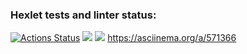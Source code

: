 ### Hexlet tests and linter status:
[![Actions Status](https://github.com/SevHope/frontend-project-44/workflows/hexlet-check/badge.svg)](https://github.com/SevHope/frontend-project-44/actions)
<a href="https://codeclimate.com/github/SevHope/frontend-project-44/test_coverage"><img src="https://api.codeclimate.com/v1/badges/df2848d6a36816ac6653/test_coverage" /></a>
<a href="https://codeclimate.com/github/SevHope/frontend-project-44/maintainability"><img src="https://api.codeclimate.com/v1/badges/df2848d6a36816ac6653/maintainability" /></a>
<a href="https://asciinema.org/a/570800"></a>
https://asciinema.org/a/571366
